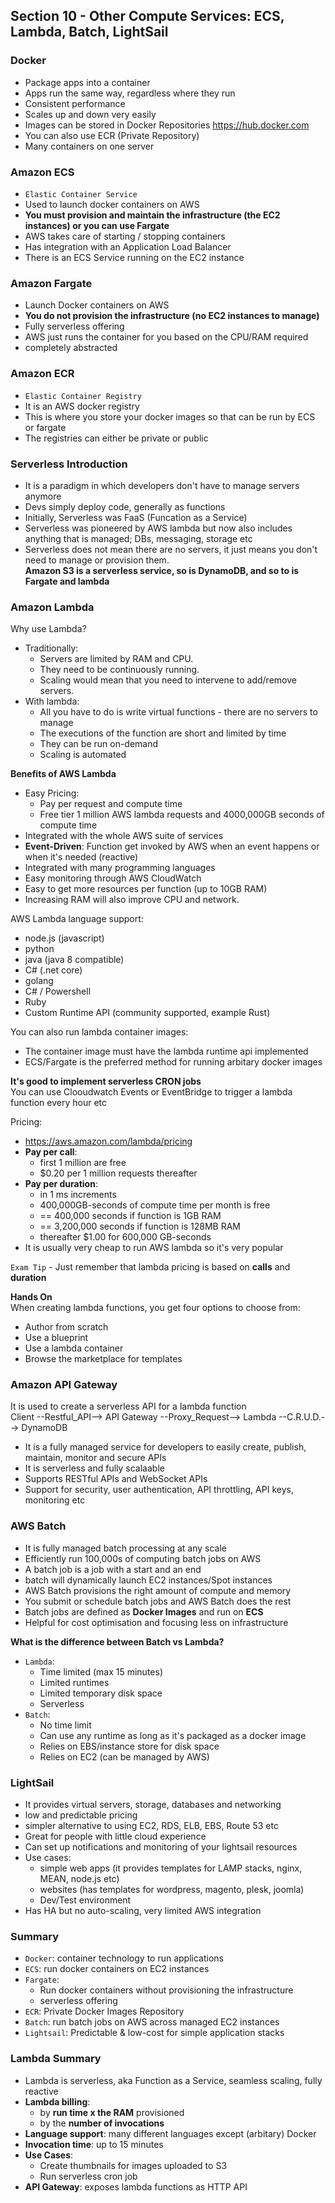 ## Section 10 - Other Compute Services: ECS, Lambda, Batch, LightSail  

### Docker  
- Package apps into a container  
- Apps run the same way, regardless where they run  
- Consistent performance  
- Scales up and down very easily  
- Images can be stored in Docker Repositories https://hub.docker.com  
- You can also use ECR (Private Repository)  
- Many containers on one server  

### Amazon ECS  
- `Elastic Container Service`  
- Used to launch docker containers on AWS  
- **You must provision and maintain the infrastructure (the EC2 instances) or you can use Fargate**  
- AWS takes care of starting / stopping containers  
- Has integration with an Application Load Balancer  
- There is an ECS Service running on the EC2 instance  

### Amazon Fargate  
- Launch Docker containers on AWS  
- **You do not provision the infrastructure (no EC2 instances to manage)**  
- Fully serverless offering  
- AWS just runs the container for you based on the CPU/RAM required  
- completely abstracted  

### Amazon ECR  
- `Elastic Container Registry`  
- It is an AWS docker registry    
- This is where you store your docker images so that can be run by ECS or fargate  
- The registries can either be private or public  

### Serverless Introduction  
- It is a paradigm in which developers don't have to manage servers anymore  
- Devs simply deploy code, generally as functions  
- Initially, Serverless was FaaS (Funcation as a Service)  
- Serverless was pioneered by AWS lambda but now also includes anything that is managed; DBs, messaging, storage etc  
- Serverless does not mean there are no servers, it just means you don't need to manage or provision them.  
**Amazon S3 is a serverless service, so is DynamoDB, and so to is Fargate and lambda**  

### Amazon Lambda  
Why use Lambda?  
- Traditionally: 
  - Servers are limited by RAM and CPU.  
  - They need to be continuously running.  
  - Scaling would mean that you need to intervene to add/remove servers.  
- With lambda:  
  - All you have to do is write virtual functions - there are no servers to manage  
  - The executions of the function are short and limited by time  
  - They can be run on-demand  
  - Scaling is automated  

**Benefits of AWS Lambda**  
- Easy Pricing:  
   - Pay per request and compute time  
   - Free tier 1 million AWS lambda requests and 4000,000GB seconds of compute time  
- Integrated with the whole AWS suite of services  
- **Event-Driven**: Function get invoked by AWS when an event happens or when it's needed (reactive)  
- Integrated with many programming languages  
- Easy monitoring through AWS CloudWatch  
- Easy to get more resources per function (up to 10GB RAM)  
- Increasing RAM will also improve CPU and network.  

AWS Lambda language support:  
- node.js (javascript)  
- python  
- java (java 8 compatible)  
- C# (.net core)  
- golang  
- C# / Powershell  
- Ruby  
- Custom Runtime API (community supported, example Rust)  

You can also run lambda container images:  
  - The container image must have the lambda runtime api implemented  
  - ECS/Fargate is the preferred method for running arbitary docker images  

**It's good to implement serverless CRON jobs**  
You can use Clooudwatch Events or EventBridge to trigger a lambda function every hour etc  

Pricing:  
  - https://aws.amazon.com/lambda/pricing  
  - **Pay per call**:  
    - first 1 million are free  
    - $0.20 per 1 million requests thereafter  
  - **Pay per duration**:  
    - in 1 ms increments  
    - 400,000GB-seconds of compute time per month is free  
    - == 400,000 seconds if function is 1GB RAM  
    - == 3,200,000 seconds if function is 128MB RAM  
    - thereafter $1.00 for 600,000 GB-seconds  
  - It is usually very cheap to run AWS lambda so it's very popular  

`Exam Tip` - Just remember that lambda pricing is based on **calls** and **duration**  

**Hands On**  
When creating lambda functions, you get four options to choose from:  
  - Author from scratch  
  - Use a blueprint  
  - Use a lambda container  
  - Browse the marketplace for templates  

### Amazon API Gateway  
It is used to create a serverless API for a lambda function  
Client --Restful_API--> API Gateway --Proxy_Request--> Lambda --C.R.U.D.--> DynamoDB  

- It is a fully managed service for developers to easily create, publish, maintain, monitor and secure APIs  
- It is serverless and fully scalaable  
- Supports RESTful APIs and WebSocket APIs  
- Support for security, user authentication, API throttling, API keys, monitoring etc  

### AWS Batch  
- It is fully managed batch processing at any scale  
- Efficiently run 100,000s of computing batch jobs on AWS  
- A batch job is a job with a start and an end  
- batch will dynamically launch EC2 instances/Spot instances  
- AWS Batch provisions the right amount of compute and memory  
- You submit or schedule batch jobs and AWS Batch does the rest  
- Batch jobs are defined as **Docker Images** and run on **ECS**  
- Helpful for cost optimisation and focusing less on infrastructure   

**What is the difference between Batch vs Lambda?**  
- `Lambda`:  
  - Time limited (max 15 minutes)  
  - Limited runtimes  
  - Limited temporary disk space  
  - Serverless  
- `Batch`:  
  - No time limit  
  - Can use any runtime as long as it's packaged as a docker image  
  - Relies on EBS/instance store for disk space  
  - Relies on EC2 (can be managed by AWS)  

### LightSail  
- It provides virtual servers, storage, databases and networking  
- low and predictable pricing  
- simpler alternative to using EC2, RDS, ELB, EBS, Route 53 etc  
- Great for people with little cloud experience  
- Can set up notifications and monitoring of your lightsail resources  
- Use cases:  
  - simple web apps (it provides templates for LAMP stacks, nginx, MEAN, node.js etc)  
  - websites (has templates for wordpress, magento, plesk, joomla)  
  - Dev/Test environment  
- Has HA but no auto-scaling, very limited AWS integration  

### Summary  
- `Docker`: container technology to run applications  
- `ECS`: run docker containers on EC2 instances  
- `Fargate`:  
  - Run docker containers without provisioning the infrastructure  
  - serverless offering  
- `ECR`: Private Docker Images Repository  
- `Batch`: run batch jobs on AWS across managed EC2 instances  
- `Lightsail`: Predictable & low-cost for simple application stacks  

### Lambda Summary  
- Lambda is serverless, aka Function as a Service, seamless scaling, fully reactive  
- **Lambda billing**:  
  - by **run time x the RAM** provisioned  
  - by the **number of invocations**  
- **Language support**: many different languages except (arbitary) Docker  
- **Invocation time**: up to 15 minutes  
- **Use Cases**:  
  - Create thumbnails for images uploaded to S3  
  - Run serverless cron job  
- **API Gateway**: exposes lambda functions as HTTP API  




















